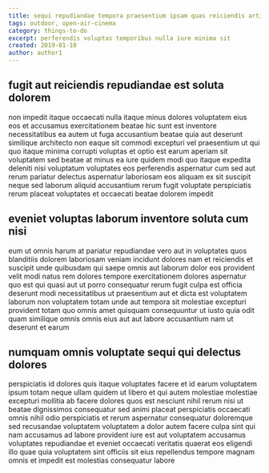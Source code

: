 ```yaml
---
title: sequi repudiandae tempora praesentium ipsam quas reiciendis article 8465
tags: outdoor, open-air-cinema
category: things-to-do
excerpt: perferendis voluptas temporibus nulla iure minima sit
created: 2019-01-10
author: author1
---
```


## fugit aut reiciendis repudiandae est soluta dolorem

non impedit itaque occaecati nulla itaque minus dolores voluptatem eius eos et accusamus exercitationem beatae hic sunt est inventore necessitatibus ea autem ut fuga accusantium beatae quia aut deserunt similique architecto non eaque sit commodi excepturi vel praesentium ut qui quo itaque minima corrupti voluptas et optio est earum aperiam sit voluptatem sed beatae at minus ea iure quidem modi quo itaque expedita deleniti nisi voluptatum voluptates eos perferendis aspernatur cum sed aut rerum pariatur delectus aspernatur laboriosam eos aliquam ex sit suscipit neque sed laborum aliquid accusantium rerum fugit voluptate perspiciatis rerum placeat voluptates et occaecati beatae dolorem impedit

## eveniet voluptas laborum inventore soluta cum nisi

eum ut omnis harum at pariatur repudiandae vero aut in voluptates quos blanditiis dolorem laboriosam veniam incidunt dolores nam et reiciendis et suscipit unde quibusdam qui saepe omnis aut laborum dolor eos provident velit modi natus rem dolores tempore exercitationem dolores aspernatur quo est qui quasi aut ut porro consequatur rerum fugit culpa est officia deserunt modi necessitatibus ut praesentium aut et dicta est voluptatem laborum non voluptatem totam unde aut tempora sit molestiae excepturi provident totam quo omnis amet quisquam consequuntur ut iusto quia odit quam similique omnis omnis eius aut aut labore accusantium nam ut deserunt et earum

## numquam omnis voluptate sequi qui delectus dolores

perspiciatis id dolores quis itaque voluptates facere et id earum voluptatem ipsum totam neque ullam quidem ut libero et qui autem molestiae molestiae excepturi mollitia ab facere dolores quos est nesciunt nihil rerum nisi ut beatae dignissimos consequatur sed animi placeat perspiciatis occaecati omnis nihil odio perspiciatis et rerum aspernatur consequatur doloremque sed recusandae voluptatem voluptatem a dolor autem facere culpa sint qui nam accusamus ad labore provident iure est aut voluptatem accusamus voluptates repudiandae et eveniet occaecati veritatis quaerat eos eligendi illo quae quia voluptatem sint officiis sit eius repellendus tempore magnam omnis et impedit est molestias consequatur labore
